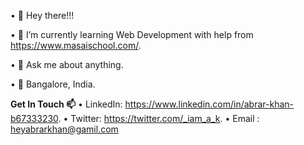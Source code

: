 • 👋 Hey there!!!

• 🌱 I’m currently learning Web Development with help from https://www.masaischool.com/.

• 📑 Ask me about anything.

•  📍  Bangalore, India.
       
**Get In Touch 📫**
• LinkedIn: https://www.linkedin.com/in/abrar-khan-b67333230.
• Twitter: https://twitter.com/_iam_a_k.
• Email : heyabrarkhan@gamil.com

<!---
heyabrar/heyabrar is a ✨ special ✨ repository because its `README.md` (this file) appears on your GitHub profile.
You can click the Preview link to take a look at your changes.
--->
